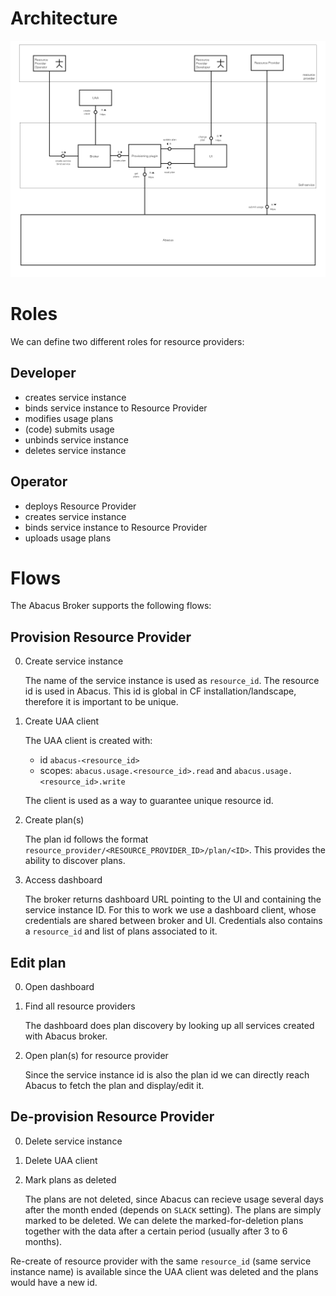 # Architecture

![architecture](architecture.png)

# Roles

We can define two different roles for resource providers:

## Developer
* creates service instance
* binds service instance to Resource Provider
* modifies usage plans
* (code) submits usage
* unbinds service instance
* deletes service instance

## Operator
* deploys Resource Provider
* creates service instance
* binds service instance to Resource Provider
* uploads usage plans

# Flows

The Abacus Broker supports the following flows:

## Provision Resource Provider
0. Create service instance

   The name of the service instance is used as `resource_id`. The resource id is used in Abacus. This id is global in CF installation/landscape, therefore it is important to be unique.
   
0. Create UAA client
   
   The UAA client is created with:
   * id `abacus-<resource_id>`
   * scopes: `abacus.usage.<resource_id>.read` and `abacus.usage.<resource_id>.write`
   
   The client is used as a way to guarantee unique resource id.

0. Create plan(s)

   The plan id follows the format `resource_provider/<RESOURCE_PROVIDER_ID>/plan/<ID>`. This provides the ability to discover plans.
   
0. Access dashboard

   The broker returns dashboard URL pointing to the UI and containing the service instance ID. For this to work we use a dashboard client, whose credentials are shared between broker and UI. Credentials also contains a `resource_id` and list of plans associated to it. 

## Edit plan
0. Open dashboard
0. Find all resource providers

   The dashboard does plan discovery by looking up all services created with Abacus broker.

0. Open plan(s) for resource provider
   
   Since the service instance id is also the plan id we can directly reach Abacus to fetch the plan and display/edit it.

## De-provision Resource Provider
0. Delete service instance
0. Delete UAA client
0. Mark plans as deleted

   The plans are not deleted, since Abacus can recieve usage several days after the month ended (depends on `SLACK` setting). The plans are simply marked to be deleted. We can delete the marked-for-deletion plans together with the data after a certain period (usually after 3 to 6 months).

Re-create of resource provider with the same `resource_id` (same service instance name) is available since the UAA client was deleted and the plans would have a new id.
